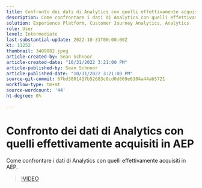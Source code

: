 ```yaml
---
title: Confronto dei dati di Analytics con quelli effettivamente acquisiti in AEP
description: Come confrontare i dati di Analytics con quelli effettivamente acquisiti in AEP
solution: Experience Platform, Customer Journey Analytics, Analytics
role: User
level: Intermediate
last-substantial-update: 2022-10-31T00:00:00Z
kt: 11252
thumbnail: 3409882.jpeg
article-created-by: Sean Schnoor
article-created-date: "10/31/2022 3:21:00 PM"
article-published-by: Sean Schnoor
article-published-date: "10/31/2022 3:21:00 PM"
source-git-commit: 67bd3801417b52683c0cd0d669e6104a44ab5721
workflow-type: tm+mt
source-wordcount: '44'
ht-degree: 0%

---
```



# Confronto dei dati di Analytics con quelli effettivamente acquisiti in AEP

Come confrontare i dati di Analytics con quelli effettivamente acquisiti in AEP.

>[!VIDEO](https://video.tv.adobe.com/v/3409882/?quality=12&learn=on)
